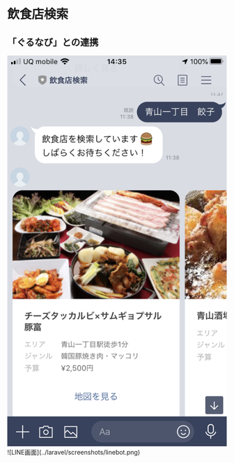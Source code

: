 # 飲食店検索
「ぐるなび」との連携
---
<img src="screenshots/linebot.png">
![LINE画面](../laravel/screenshots/linebot.png)

